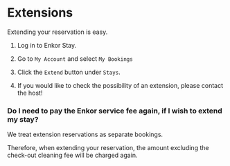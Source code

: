 # Extensions

Extending your reservation is easy.

1. Log in to Enkor Stay.

2. Go to `My Account` and select `My Bookings`

3. Click the `Extend` button under `Stays`.

4. If you would like to check the possibility of an extension, please contact the host!

### Do I need to pay the Enkor service fee again, if I wish to extend my stay?

We treat extension reservations as separate bookings.

Therefore, when extending your reservation, the amount excluding the check-out cleaning fee will be charged again.
